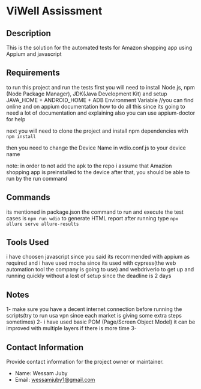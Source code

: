 # ViWell Assissment

## Description

This is the solution for the automated tests for Amazon shopping app using Appium and javascript

## Requirements

to run this project and run the tests first you will need to install Node.js, npm (Node Package Manager), JDK(Java Development Kit) and setup JAVA_HOME + ANDROID_HOME + ADB Environment Variable
//you can find online and on appium documentation how to do all this since its going to need a lot of documentation and explaining also you can use appium-doctor for help

next you will need to clone the project and install npm dependencies with `npm install`

then you need to change the Device Name in wdio.conf.js to your device name

note: in order to not add the apk to the repo i assume that Amazion shopping app is preinstalled to the device
after that, you should be able to run by the run command

## Commands

its mentioned in package.json
the command to run and execute the test cases is `npm run wdio`
to generate HTML report after running type `npx allure serve allure-results`

## Tools Used

i have choosen javascript since you said its recommended with appium as required
and i have used mocha since its used with cypress(the web automation tool the company is going to use)
and webdriverio to get up and running quickly without a lost of setup since the deadline is 2 days

## Notes

1- make sure you have a decent internet connection before running the scripts(try to run usa vpn since each market is giving some extra steps sometimes)
2- i have used basic POM (Page/Screen Object Model) it can be improved with multiple layers if there is more time
3-

## Contact Information

Provide contact information for the project owner or maintainer.

- Name: Wessam Juby
- Email: wessamjuby1@gmail.com
